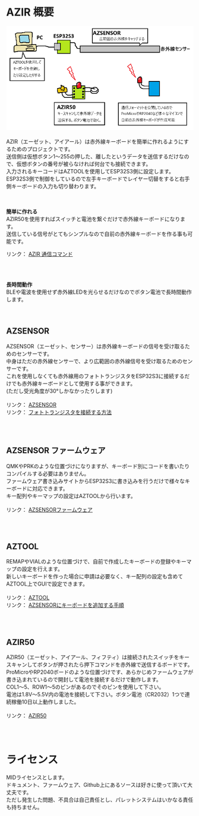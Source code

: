 # AZIR 概要
<img src="/images/gaiyo.png"><br>
<br>
AZIR（エーゼット、アイアール）は赤外線キーボードを簡単に作れるようにするためのプロジェクトです。<br>
送信側は仮想ボタン1～255の押した、離したというデータを送信するだけなので、仮想ボタンの番号が被らなければ何台でも接続できます。<br>
入力されるキーコードはAZTOOLを使用してESP32S3側に設定します。ESP32S3側で制御をしているので左手キーボードでレイヤー切替をすると右手側キーボードの入力も切り替わります。<br>
<br><br>

<b>簡単に作れる</b><br>
AZIR50を使用すればスイッチと電池を繋ぐだけで赤外線キーボードになります。<br>
送信している信号がとてもシンプルなので自前の赤外線キーボードを作る事も可能です。<br>

リンク： <a href="/docs/command.md">AZIR 通信コマンド</a><br>

<br><br>

<b>長時間動作</b><br>
BLEや電波を使用せず赤外線LEDを光らせるだけなのでボタン電池で長時間動作します。<br>
<br><br>

## AZSENSOR
AZSENSOR（エーゼット、センサー）は赤外線キーボードの信号を受け取るためのセンサーです。<br>
中身はただの赤外線センサーで、より広範囲の赤外線信号を受け取るためのセンサーです。<br>
これを使用しなくても赤外線用のフォトトランジスタをESP32S3に接続するだけでも赤外線キーボードとして使用する事ができます。<br>
(ただし受光角度が30°しかなかったりします)<br>
<br>
リンク： <a href="/docs/azsensor.md">AZSENSOR</a><br>
リンク： <a href="/docs/simple.md">フォトトランジスタを接続する方法</a><br>

<br><br>

## AZSENSOR ファームウェア
QMKやPRKのような位置づけになりますが、キーボード別にコードを書いたりコンパイルする必要はありません。<br>
ファームウェア書き込みサイトからESP32S3に書き込みを行うだけで様々なキーボードに対応できます。<br>
キー配列やキーマップの設定はAZTOOLから行います。<br>
<br>
リンク： <a href="https://palette-system.github.io/az-core/azsensor.html">AZSENSORファームウェア</a><br>

<br><br>

## AZTOOL
REMAPやVIALのような位置づけで、自前で作成したキーボードの登録やキーマップの設定を行えます。<br>
新しいキーボードを作った場合に申請は必要なく、キー配列の設定も含めてAZTOOL上でGUIで設定できます。<br>
<br>
リンク： <a href="https://palette-system.github.io/aztool/">AZTOOL</a><br>
リンク： <a href="/docs/add_option.md">AZSENSORにキーボードを追加する手順</a><br>

<br><br>

## AZIR50
AZIR50（エーゼット、アイアール、フィフティ）は接続されたスイッチをキースキャンしてボタンが押されたら押下コマンドを赤外線で送信するボードです。<br>
ProMicroやRP2040ボードのような位置づけです、あらかじめファームウェアが書き込まれているので開封して電池を接続するだけで動作します。<br>
COL1～5、ROW1～5のピンがあるのでそのピンを使用して下さい。<br>
電池は1.8V～5.5V内の電池を接続して下さい。ボタン電池（CR2032）1つで連続稼働10日以上動作しました。<br>
<br>
リンク： <a href="/docs/azir50.md">AZIR50</a><br>

<br><br>

# ライセンス
MIDライセンスとします。<br>
ドキュメント、ファームウェア、Github上にあるソースは好きに使って頂いて大丈夫です。<br>
ただし発生した問題、不具合は自己責任とし、パレットシステムはいかなる責任も持ちません。<br>

